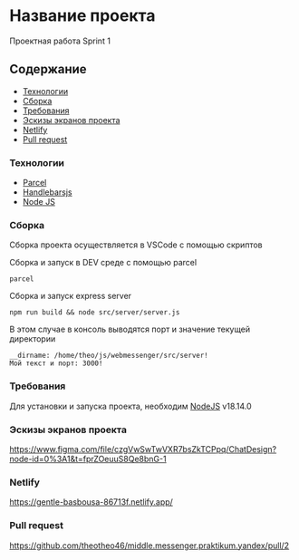 # Название проекта
Проектная работа Sprint 1

## Содержание
- [Технологии](#технологии) 
- [Сборка](#сборка)
- [Требования](#требования)
- [Эскизы экранов проекта](#эскизы-экранов-проекта)
- [Netlify](#netlify)
- [Pull request](#pull-request)


### Технологии
- [Parcel](https://parceljs.org/)
- [Handlebarsjs](https://handlebarsjs.com/)
- [Node JS](https://nodejs.org/en/)

### Сборка
Сборка проекта осуществляется в VSCode с помощью скриптов

Сборка и запуск в DEV среде с помощью parcel
```
parcel
```

Сборка и запуск express server
```
npm run build && node src/server/server.js
```

В этом случае в консоль выводятся порт и значение текущей директории
```
__dirname: /home/theo/js/webmessenger/src/server!
Мой текст и порт: 3000!
```


### Требования
Для установки и запуска проекта, необходим [NodeJS](https://nodejs.org/) v18.14.0


### Эскизы экранов проекта
https://www.figma.com/file/czgVwSwTwVXR7bsZkTCPpq/ChatDesign?node-id=0%3A1&t=fprZOeuuS8Qe8bnG-1

### Netlify
https://gentle-basbousa-86713f.netlify.app/


### Pull request
https://github.com/theotheo46/middle.messenger.praktikum.yandex/pull/2
